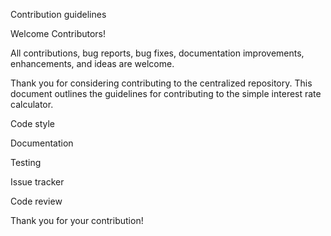Contribution guidelines

Welcome Contributors!

All contributions, bug reports, bug fixes, documentation improvements, enhancements, and ideas are welcome.

Thank you for considering contributing to the centralized repository. This document outlines the guidelines for contributing to the simple interest rate calculator.

Code style

Documentation

Testing

Issue tracker

Code review


Thank you for your contribution!
